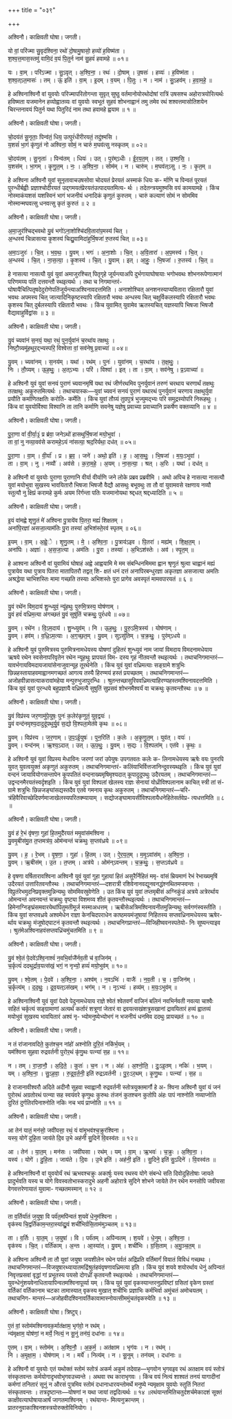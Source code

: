 +++
title = "०३९"

+++


अश्विनौ। काक्षिवती घोषा। जगती।

यो वां॒ परि॑ज्मा सु॒वृद॑श्विना॒ रथो॑ दो॒षामु॒षासो॒ हव्यो॑ ह॒विष्म॑ता ।  
श॒श्व॒त्त॒मास॒स्तमु॑ वामि॒दं व॒यं पि॒तुर्न नाम॑ सु॒हवं॑ हवामहे ॥ ०१॥

यः । वा॒म् । परि॑ऽज्मा । सु॒ऽवृत् । अ॒श्वि॒ना॒ । रथः॑ । दो॒षाम् । उ॒षसः॑ । हव्यः॑ । ह॒विष्म॑ता ।  
श॒श्व॒त्ऽत॒मासः॑ । तम् । ऊं॒ इति॑ । वा॒म् । इ॒दम् । व॒यम् । पि॒तुः । न । नाम॑ । सु॒ऽहव॑म् । ह॒वा॒म॒हे॒ ॥

हे अश्विनाश्विनौ वां युवयोः परिज्मापरितोगन्ता सुवृत् सुष्ठु वर्तमानोयोरथोदोषां रात्रिं उषसश्च अहोरात्रयोरित्यर्थः हविष्मता यजमानेन हव्योह्वातव्यः वां युवयोः स्वभूतं सुहवं शोभनाह्वानं तमु तमेव रथं शश्वत्तमासोतिशयेन चिरन्तनावयं पितुर्न यथा पितुरिदं नाम तथा हवामहे ह्वयाम ॥ १ ॥

अश्विनौ। काक्षिवती घोषा। जगती।

चो॒दय॑तं सू॒नृताः॒ पिन्व॑तं॒ धिय॒ उत्पुरं॑धीरीरयतं॒ तदु॑श्मसि ।  
य॒शसं॑ भा॒गं कृ॑णुतं नो अश्विना॒ सोमं॒ न चारुं॑ म॒घव॑त्सु नस्कृतम् ॥ ०२॥

चो॒दय॑तम् । सू॒नृताः॑ । पिन्व॑तम् । धियः॑ । उत् । पुर॑म्ऽधीः । ई॒र॒य॒त॒म् । तत् । उ॒श्म॒सि॒ ।  
य॒शस॑म् । भा॒गम् । कृ॒णु॒त॒म् । नः॒ । अ॒श्वि॒ना॒ । सोम॑म् । न । चारु॑म् । म॒घव॑त्ऽसु । नः॒ । कृ॒त॒म् ॥

हे अश्विना अश्विनौ युवां सूनृतावाचउषसोवा चोदयतं प्रेरयतं अस्माकं धियः क- र्माणि च पिन्वतं पूरयतं पुरन्धीर्बह्वीः प्रज्ञाश्चोदीरयतं उद्गमयतंप्रेरयतंउत्पादयतमित्य- र्थः । तदेतन्त्रयमुश्मसि वयं कामयामहे । किंच नोस्माकंयशसं यशस्विनं भागं भजनीयं धनादिकं कृणुतं कुरुतम् । चारुं कल्याणं सोमं न सोममिव नोस्मान्मघवत्सु धनवत्सु कृतं कुरुतं ॥ २ ॥

अश्विनौ। काक्षिवती घोषा। जगती।

अ॒मा॒जुर॑श्चिद्भवथो यु॒वं भगो॑ऽना॒शोश्चि॑दवि॒तारा॑प॒मस्य॑ चित् ।  
अ॒न्धस्य॑ चिन्नासत्या कृ॒शस्य॑ चिद्यु॒वामिदा॑हुर्भि॒षजा॑ रु॒तस्य॑ चित् ॥ ०३॥

अ॒मा॒ऽजुरः॑ । चि॒त् । भ॒व॒थः॒ । यु॒वम् । भगः॑ । अ॒ना॒शोः । चि॒त् । अ॒वि॒तारा॑ । अ॒प॒मस्य॑ । चि॒त् ।  
अ॒न्धस्य॑ । चि॒त् । ना॒स॒त्या॒ । कृ॒शस्य॑ । चि॒त् । यु॒वाम् । इत् । आ॒हुः॒ । भि॒षजा॑ । रु॒तस्य॑ । चि॒त् ॥

हे नासत्या नासत्यौ युवं युवां अमाजुरश्चित् पितृगृहे जूर्यन्त्याअपि दुर्भगायाघोषायाः भगोभवथः शोभनरूपेणात्मानं परिणमय्य पतिं दत्तवन्तौ स्थइत्यर्थः । तथा च निगमान्तरं- घोषायैचित्पितृषदेदुरोणेपतिंजूर्यन्त्याअश्विनावदत्तमिति । अनाशोश्चित् अनशनस्याप्यवितारा रक्षितारौ युवां भवथः अपमस्य चित् जात्यादिनिकृष्टस्यापि रक्षितारौ भवथः अन्धस्य चित् चक्षुर्विकलस्यापि रक्षितारौ भवथः कृशस्य चित् दुर्बलस्यापि रक्षितारौ भवथः । किंच युवामित् युवामेव ऋतस्यचित् यज्ञस्यापि भिषजा भिषजौ वैद्यावाहुर्विद्वांसः ॥ ३ ॥

अश्विनौ। काक्षिवती घोषा। जगती।

यु॒वं च्यवा॑नं स॒नयं॒ यथा॒ रथं॒ पुन॒र्युवा॑नं च॒रथा॑य तक्षथुः ।  
निष्टौ॒ग्र्यमू॑हथुर॒द्भ्यस्परि॒ विश्वेत्ता वां॒ सव॑नेषु प्र॒वाच्या॑ ॥ ०४॥

यु॒वम् । च्यवा॑नम् । स॒नय॑म् । यथा॑ । रथ॑म् । पुनः॑ । युवा॑नम् । च॒रथा॑य । त॒क्ष॒थुः॒ ।  
निः । तौ॒ग्र्यम् । ऊ॒ह॒थुः॒ । अ॒त्ऽभ्यः । परि॑ । विश्वा॑ । इत् । ता । वा॒म् । सव॑नेषु । प्र॒ऽवाच्या॑ ॥

हे अश्विनौ युवं युवां सनयं पुराणं च्यवानमृषिं यथा रथं जीर्णरथमिव पुनर्युवानं तरुणं चरथाय चरणार्थं तक्षथुः ततक्षथुः अकुरुतमित्यर्थः । तथाचयास्कः—युवां च्यवनं सनयं पुराणं यथारथं पुनर्युवानं चरणाय तक्षथुर्युवा प्रयौति कर्माणितक्षतिः करोति- कर्मेति । किंच युवां तौग्र्यं तुग्रपुत्रं भुज्युमद्भ्यः परि समुद्रस्योपरि निरूहथुः । किंच वां युवयोर्विश्वा विश्वानि ता तानि कर्माणि सवनेषु यज्ञेषु प्रवाच्या प्रवाच्यानि प्रकर्षेण वक्तव्यानि ॥ ४ ॥

अश्विनौ। काक्षिवती घोषा। जगती।

पु॒रा॒णा वां॑ वी॒र्या॒३॒॑ प्र ब्र॑वा॒ जनेऽथो॑ हासथुर्भि॒षजा॑ मयो॒भुवा॑ ।  
ता वां॒ नु नव्या॒वव॑से करामहे॒ऽयं ना॑सत्या॒ श्रद॒रिर्यथा॒ दध॑त् ॥ ०५॥

पु॒रा॒णा । वा॒म् । वी॒र्या॑ । प्र । ब्र॒व॒ । जने॑ । अथो॒ इति॑ । ह॒ । आ॒स॒थुः॒ । भि॒षजा॑ । म॒यः॒ऽभुवा॑ ।  
ता । वा॒म् । नु । नव्यौ॑ । अव॑से । क॒रा॒म॒हे॒ । अ॒यम् । ना॒स॒त्या॒ । श्रत् । अ॒रिः । यथा॑ । दध॑त् ॥

हे अश्विनौ वां युवयोः पुराणा पुराणानि वीर्या वीर्याणि जने लोके प्रब्रव प्रब्रवीमि । अथो अपिच हे नासत्या नासत्यौ युवां मयोभुवा सुखस्य भावयितारौ भिषजा भिषजौ वैद्यौ आसथुः बभूवथुः ता तौ वां युवामवसे रक्षणाय नव्यौ स्तुत्यौ नु क्षिप्रं करामहे कुर्मः अयम रिर्गन्ता पतिः यजमानोयथा श्र्द्दधत् श्रद्दध्यादिति ॥ ५ ॥

अश्विनौ। काक्षिवती घोषा। जगती।

इ॒यं वा॑मह्वे शृणु॒तं मे॑ अश्विना पु॒त्राये॑व पि॒तरा॒ मह्यं॑ शिक्षतम् ।  
अना॑पि॒रज्ञा॑ असजा॒त्याम॑तिः पु॒रा तस्या॑ अ॒भिश॑स्ते॒रव॑ स्पृतम् ॥ ०६॥

इ॒यम् । वा॒म् । अ॒ह्वे॒े । शृ॒णु॒तम् । मे॒ । अ॒श्वि॒ना॒ । पु॒त्राय॑ऽइव । पि॒तरा॑ । मह्य॑म् । शि॒क्ष॒त॒म् ।  
अना॑पिः । अज्ञाः॑ । अ॒स॒जा॒त्या । अम॑तिः । पु॒रा । तस्याः॑ । अ॒भिऽश॑स्तेः । अव॑ । स्पृ॒त॒म् ॥

हे आश्वना अश्विनौ वां युवामियं घोषाहं अह्वे आह्वयामि मे मम संबन्धिनमिममा ह्वान श्रृणुतं श्रुत्वा चाह्वानं मह्यं पुत्रायेव यथा पुत्राय पितरा मातापितरौ तद्वत् शि- क्षतं धनं दत्तं अनापिरबन्धुरज्ञा अकृतज्ञा असजात्या अमतिः अश्रद्धेया चाभिशस्तिः मामा गच्छति तस्याः अभिशस्तेः पुरा प्रागेव अवस्पृतं मामवपारयतं ॥ ६ ॥

अश्विनौ। काक्षिवती घोषा। जगती।

यु॒वं रथे॑न विम॒दाय॑ शु॒न्ध्युवं॒ न्यू॑हथुः पुरुमि॒त्रस्य॒ योष॑णाम् ।  
यु॒वं हवं॑ वध्रिम॒त्या अ॑गच्छतं यु॒वं सुषु॑तिं चक्रथुः॒ पुरं॑धये ॥ ०७॥

यु॒वम् । रथे॑न । वि॒ऽम॒दाय॑ । शु॒न्ध्युव॑म् । नि । ऊ॒ह॒थुः॒ । पु॒रु॒ऽमि॒त्रस्य॑ । योष॑णाम् ।  
यु॒वम् । हव॑म् । व॒ध्रि॒ऽम॒त्याः । अ॒ग॒च्छ॒त॒म् । यु॒वम् । सुऽसु॑तिम् । च॒क्र॒थुः॒ । पुर॑म्ऽधये ॥

हे अश्विनौ युवं पुरुमित्रस्य पुरुमित्रनामधेयस्य योषणां दुहितरं शुन्ध्युवं नाम जायां विमदाय विमदनामधेयाय ऋषये रथेन स्वसेनापरिवृतेन रथेन न्यूहथुः प्रापयतं विम- दस्य गृहं नीतवन्तौ स्थइत्यर्थः । तथाचनिगमान्तरं—यावर्भगायविमदायजायांसेनाजुवान्यूह तूरथेनेति । किंच युवं युवां वध्रिमत्याः सङ्ग्रामे शत्रुभिः छिन्नहस्तायाहवमाह्वानमगच्छतं आगत्य तस्यै हिरण्मयं हस्तं प्रयच्छतम् । तथाचनिगमान्तरं—अजोहवीन्नासत्याकरावांमहेया मन्पुरुभुजापुरन्धिः । श्रुतन्तच्छासुरिववध्रिमत्याहिरण्यहस्तमश्विनावदत्तमिति । किंच युवं युवां पुरन्धये बहुप्रज्ञायै वध्रिमत्यै सुषुतिं सुप्रसवं शोभनमैश्वर्यं वा चक्रथुः कृतवन्तौस्थः ॥ ७ ॥

अश्विनौ। काक्षिवती घोषा। जगती।

यु॒वं विप्र॑स्य जर॒णामु॑पे॒युषः॒ पुनः॑ क॒लेर॑कृणुतं॒ युव॒द्वयः॑ ।  
यु॒वं वन्द॑नमृश्य॒दादुदू॑पथुर्यु॒वं स॒द्यो वि॒श्पला॒मेत॑वे कृथः ॥ ०८॥

यु॒वम् । विप्र॑स्य । ज॒र॒णाम् । उ॒प॒ऽई॒युषः॑ । पुन॒रिति॑ । क॒लेः । अ॒कृ॒णु॒त॒म् । युव॑त् । वयः॑ ।  
यु॒वम् । वन्द॑नम् । ऋ॒श्य॒ऽदात् । उत् । ऊ॒प॒थुः॒ । यु॒वम् । स॒द्यः । वि॒श्पला॑म् । एत॑वे । कृ॒थः॒ ॥

हे अश्विनौ युवं युवां विप्रस्य मेधाविनः जरणां जरां उपेयुषः उपगतवतः कलेः क- लिनामधेयस्य ऋषेः वयः पुनरपि युवत् युवत्वयुक्तं अकृणुतं अकुरुतम् । तथाचनिगमान्तरं- कलिंयाभिर्वित्तजानिन्दुवस्यथइति । किंच युवं युवां वन्दनं जायावियोगसन्तापेन कूपपतितं वन्दनाख्यमृषिमृश्यदात् कूपादुदूपथुः उदैरयतम् । तथाचनिगमान्तरं—उद्वन्दनमैरयतंस्वर्दृशइति । किंच युवं युवां विश्पलां खेलस्य राज्ञः सेनायां योध्रीविश्पलानाम काचित् स्त्री तां सं- ग्रामे शत्रुभिः छिन्नजङ्घांसद्यस्तदैव एतवे गमनाय कृथः अकुरुतम् । तथाचनिगमान्तरं—चरि- त्रंहिवैरिवाच्छेदिपर्णमाजाखेलस्यपरितक्म्यायाम् । सद्योजङ्घामायसींविश्पलायैधनेहितेसर्तवेप्र- त्यधत्तमिति ॥ ८ ॥

अश्विनौ। काक्षिवती घोषा। जगती।

यु॒वं ह॑ रे॒भं वृ॑षणा॒ गुहा॑ हि॒तमुदै॑रयतं ममृ॒वांस॑मश्विना ।  
यु॒वमृ॒बीस॑मु॒त त॒प्तमत्र॑य॒ ओम॑न्वन्तं चक्रथुः स॒प्तव॑ध्रये ॥ ०९॥

यु॒वम् । ह॒ । रे॒भम् । वृ॒ष॒णा॒ । गुहा॑ । हि॒तम् । उत् । ऐ॒र॒य॒त॒म् । म॒मृ॒ऽवांस॑म् । अ॒श्वि॒ना॒ ।  
यु॒वम् । ऋ॒बीस॑म् । उ॒त । त॒प्तम् । अत्र॑ये । ओम॑न्ऽवन्तम् । च॒क्र॒थुः॒ । स॒प्तऽव॑ध्रये ॥

हे वृषणा वर्षितारावश्विना अश्विनौ युवं युवां गुहा गुहायां हितं असुरैर्निहितं ममृ- वांसं म्रियमाणं रेभं रेभाख्यमृषिं उदैरयतं उत्तारितवन्तौस्थः । तथाचनिगमान्तरं—दशरात्री रशिवेनानवद्यूनवनद्धंश्नथितमप्स्वन्तः । विप्रुतंरेभमुदनिप्रवृक्तमुन्निन्यथुः सोममिवस्रुवेणेति । उत किंच युवं युवां तप्तमृबीसं अग्निकुंडं अत्रये अत्रेरर्थाय ओमन्वन्तं अवनवन्तं चक्रथुः वृष्ट्या विशमय्य शीतं कृतवन्तौस्थइत्यर्थः । तथाचनिगमान्तरं—हिमेनाग्निङ्घ्रंसमवारयेथांपितुमतीमूर्ज मस्माअधत्तम् । ऋबीसेअत्रिमश्विनावनीतमुन्निन्यथुः सर्वगणंस्वस्तीति । किंच युवां सप्तवध्रये अश्वमेधेन राज्ञा केनचिदपराधेन काष्ठमयमंजूषायां निहितस्य सप्तवध्रिनामधेयस्य ऋषेर- र्थाय चक्रथुः मंजूषोद्घाटनं कृतवन्तौ स्थइत्यर्थः । तथाचनिगप्रान्तरं—विजिहीष्ववनस्पतेयो- निः सूष्यन्त्याइव । श्रुतंमेअश्विनाहवंसप्तवध्रिंचमुंचतमिति ॥ ९ ॥

अश्विनौ। काक्षिवती घोषा। जगती।

यु॒वं श्वे॒तं पे॒दवे॑ऽश्वि॒नाश्वं॑ न॒वभि॒र्वाजै॑र्नव॒ती च॑ वा॒जिन॑म् ।  
च॒र्कृत्यं॑ ददथुर्द्राव॒यत्स॑खं॒ भगं॒ न नृभ्यो॒ हव्यं॑ मयो॒भुव॑म् ॥ १०॥

यु॒वम् । श्वे॒तम् । पे॒दवे॑ । अ॒श्वि॒ना॒ । अश्व॑म् । न॒वऽभिः॑ । वाजैः॑ । न॒व॒ती । च॒ । वा॒जिन॑म् ।  
च॒र्कृत्य॑म् । द॒द॒थुः॒ । द्र॒व॒यत्ऽस॑खम् । भग॑म् । न । नृऽभ्यः॑ । हव्य॑म् । म॒यः॒ऽभुव॑म् ॥

हे अश्विनाश्विनौ युवं युवां पेदवे पेदुनामधेयाय राज्ञे श्वेतं श्वेतवर्णं वाजिनं बलिनं नवभिर्नवती नवत्या चाश्वैः सहितं चर्कृत्यं सङ्ग्रामाणां अत्यर्थं कर्तारं शत्रूणां जेतारं वा द्रवयत्सखंशत्रुसखानां द्रावयितारं हव्यं ह्वातव्यं मयोभुवं सुखस्य भावयितारं अश्वं नृ- भ्योमनुष्येभ्योभगं न भजनीयं धनमिव ददथुः प्रायच्छतं ॥ १० ॥

अश्विनौ। काक्षिवती घोषा। जगती।

न तं रा॑जानावदिते॒ कुत॑श्च॒न नांहो॑ अश्नोति दुरि॒तं नकि॑र्भ॒यम् ।  
यम॑श्विना सुहवा रुद्रवर्तनी पुरोर॒थं कृ॑णु॒थः पत्न्या॑ स॒ह ॥ ११॥

न । तम् । रा॒जा॒नौ॒ । अ॒दि॒ते॒ । कुतः॑ । च॒न । न । अंहः॑ । अ॒श्नो॒ति॒ । दुः॒ऽइ॒तम् । नकिः॑ । भ॒यम् ।  
यम् । अ॒श्वि॒ना॒ । सु॒ऽह॒वा॒ । रु॒द्र॒व॒र्त॒नी॒ इति॑ रुद्रऽवर्तनी । पु॒रः॒ऽर॒थम् । कृ॒णु॒थः । पत्न्या॑ । स॒ह ॥

हे राजानावीश्वरौ अदिते अदीनौ सुहवा स्वाह्वानौ रुद्रवर्तनी स्तोत्रयुक्तमार्गौ हे अ- श्विना अश्विनौ युवां यं जनं पुरोरथं अग्रतोरथं पत्न्या सह स्वयंवरे कृणुथः कुरुथः तंजनं कुतश्चन कुतोपि अंहः पापं नाश्नोति नव्याप्नोति दुरितं दुर्गतिरपिनाश्नोति नकिः नच भयं प्राप्नोति ॥ ११ ॥

अश्विनौ। काक्षिवती घोषा। जगती।

आ तेन॑ यातं॒ मन॑सो॒ जवी॑यसा॒ रथं॒ यं वा॑मृ॒भव॑श्च॒क्रुर॑श्विना ।  
यस्य॒ योगे॑ दुहि॒ता जाय॑ते दि॒व उ॒भे अह॑नी सु॒दिने॑ वि॒वस्व॑तः ॥ १२॥

आ । तेन॑ । या॒त॒म् । मन॑सः । जवी॑यसा । रथ॑म् । यम् । वा॒म् । ऋ॒भवः॑ । च॒क्रुः । अ॒श्वि॒ना॒ ।  
यस्य॑ । योगे॑ । दु॒हि॒ता । जाय॑ते । दि॒वः । उ॒भे इति॑ । अह॑नी॒ इति॑ । सु॒दिने॒ इति॑ सु॒ऽदिने॑ । वि॒वस्व॑तः ॥

हे अश्विनाश्विनौ वां युवयोर्यं रथं ऋभवश्चक्रुः अकार्षुः यस्य रथस्य योगे संबन्धे सति दिवोदुहितोषाः जायते प्रादुर्भवति यस्य च योगे विवस्वतोभास्करादुभे अहनी अहोरात्रे सुदिने शोभने जायेते तेन रथेन मनसोपि जवीयसा वेगवत्तरेणायातं युवामा- गच्छतमस्मान् ॥ १२ ॥

अश्विनौ। काक्षिवती घोषा। जगती।

ता व॒र्तिर्या॑तं ज॒युषा॒ वि पर्व॑त॒मपि॑न्वतं श॒यवे॑ धे॒नुम॑श्विना ।  
वृक॑स्य चि॒द्वर्ति॑काम॒न्तरा॒स्या॑द्यु॒वं शची॑भिर्ग्रसि॒ताम॑मुञ्चतम् ॥ १३॥

ता । व॒र्तिः । या॒त॒म् । ज॒युषा॑ । वि । पर्व॑तम् । अपि॑न्वतम् । श॒यवे॑ । धे॒नुम् । अ॒श्वि॒ना॒ ।  
वृक॑स्य । चि॒त् । वर्ति॑काम् । अ॒न्तः । आ॒स्या॑त् । यु॒वम् । शची॑भिः । ग्र॒सि॒ताम् । अ॒मु॒ञ्च॒त॒म् ॥

हे अश्विना अश्विनौ ता तौ युवां जयुषा जयशीलेन रथेन पर्वतं अद्रिंप्रति वर्तिमार्गं वियातं विविधं गच्छथः । तथाचनिगमान्तरं—विजयुषारथ्यायातमद्रिंश्रुतंहवंवृषणावध्रिमत्या इति । किंच युवं शयवे शयोरर्थाय धेनुं अपिन्वतं निवृत्तप्रसवां वृद्धां गां प्रभूतस्य पयसो दोगध्रीं कृतवन्तौ स्थइत्यर्थः । तथाचनिगमान्तरं—युवन्धेनुंशयवेनाधितायापिन्वतमश्विनापूर्व्या यम् । किंच युवं युवां वृकस्यान्तरनुप्रविष्टां ग्रसितां वृकेण ग्रस्तां वर्तिकां वर्तिकानाम चटका तामास्यात् वृकस्य मुखात् शचीभिः प्रज्ञाभिः कर्मभिर्वा अमुंचतं अमोचयतम् । तथाचनिग- मान्तरं—अजोहवीदश्विनावर्तिकावामास्नोयत्सीममुंचतंवृकस्येति ॥ १३ ॥

अश्विनौ। काक्षिवती घोषा। त्रिष्टुप्।

ए॒तं वां॒ स्तोम॑मश्विनावक॒र्मात॑क्षाम॒ भृग॑वो॒ न रथ॑म् ।  
न्य॑मृक्षाम॒ योष॑णां॒ न मर्ये॒ नित्यं॒ न सू॒नुं तन॑यं॒ दधा॑नाः ॥ १४॥

ए॒तम् । वा॒म् । स्तोम॑म् । अ॒श्वि॒नौ॒ । अ॒क॒र्म॒ । अत॑क्षाम । भृग॑वः । न । रथ॑म् ।  
नि । अ॒मृ॒क्षा॒म॒ । योष॑णाम् । न । मर्ये॑ । नित्य॑म् । न । सू॒नुम् । तन॑यम् । दधा॑नाः ॥

हे अश्विनौ वां युवयोः एतं यथोक्तं स्तोमं स्तोत्रं अकर्म अकुमं तदेवाह—भृगवोन भृगवइव रथं अतक्षाम वयं स्तोत्रं संस्कृतवन्तः कर्मयोगादृभवोभृगवउच्यन्ते । अथवा रथ काराभृगवः । किंच वयं नित्यं शाश्वतं तनयं यागादीनां कर्मणां तनितारं सूनुं न औरसं पुत्रमिव स्तोमं दधानाधारयन्तोमर्थे मनुष्ये न्यमृक्षाम युवयोः स्तुतिं नितरां संस्कृतवन्तः । तत्रदृष्टान्तः—योषणां न यथा जायां तद्वदित्यर्थः ॥ १४ ॥रथंयान्तमितिचतुर्दशर्चमेकादशं सूक्तं काक्षीवत्याघोषायाआर्षं जागतमाश्विनम् । रथंयान्त- मित्यनुक्रान्तम् । प्रातरनुवाकाश्विनशस्त्रयोरुक्तोविनियोगः ।
